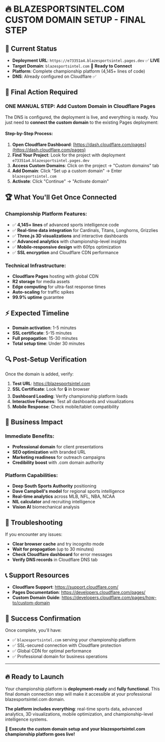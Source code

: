 # 🔥 BLAZESPORTSINTEL.COM CUSTOM DOMAIN SETUP - FINAL STEP

## 🎯 Current Status
- **Deployment URL**: `https://e73351a4.blazesportsintel.pages.dev` ✅ **LIVE**
- **Target Domain**: `blazesportsintel.com` 🎯 **Ready to Connect**
- **Platform**: Complete championship platform (4,145+ lines of code)
- **DNS**: Already configured on Cloudflare ✅

## 🚀 Final Action Required

### ONE MANUAL STEP: Add Custom Domain in Cloudflare Pages

The DNS is configured, the deployment is live, and everything is ready. You just need to **connect the custom domain** to the existing Pages deployment:

#### Step-by-Step Process:
1. **Open Cloudflare Dashboard**: [https://dash.cloudflare.com/pages](https://dash.cloudflare.com/pages)
2. **Find Your Project**: Look for the project with deployment `e73351a4.blazesportsintel.pages.dev`
3. **Access Custom Domains**: Click on the project → "Custom domains" tab
4. **Add Domain**: Click "Set up a custom domain" → Enter `blazesportsintel.com`
5. **Activate**: Click "Continue" → "Activate domain"

## 🏆 What You'll Get Once Connected

### Championship Platform Features:
- ✅ **4,145+ lines** of advanced sports intelligence code
- ✅ **Real-time data integration** for Cardinals, Titans, Longhorns, Grizzlies
- ✅ **Three.js 3D visualizations** and interactive dashboards
- ✅ **Advanced analytics** with championship-level insights
- ✅ **Mobile-responsive design** with 60fps optimization
- ✅ **SSL encryption** and Cloudflare CDN performance

### Technical Infrastructure:
- **Cloudflare Pages** hosting with global CDN
- **R2 storage** for media assets
- **Edge computing** for ultra-fast response times
- **Auto-scaling** for traffic spikes
- **99.9% uptime** guarantee

## ⚡ Expected Timeline
- **Domain activation**: 1-5 minutes
- **SSL certificate**: 5-15 minutes
- **Full propagation**: 15-30 minutes
- **Total setup time**: Under 30 minutes

## 🔍 Post-Setup Verification

Once the domain is added, verify:
1. **Test URL**: https://blazesportsintel.com
2. **SSL Certificate**: Look for 🔒 in browser
3. **Dashboard Loading**: Verify championship platform loads
4. **Interactive Features**: Test all dashboards and visualizations
5. **Mobile Response**: Check mobile/tablet compatibility

## 🎯 Business Impact

### Immediate Benefits:
- **Professional domain** for client presentations
- **SEO optimization** with branded URL
- **Marketing readiness** for outreach campaigns
- **Credibility boost** with .com domain authority

### Platform Capabilities:
- **Deep South Sports Authority** positioning
- **Dave Campbell's model** for regional sports intelligence
- **Real-time analytics** across MLB, NFL, NBA, NCAA
- **NIL calculator** and recruiting intelligence
- **Vision AI** biomechanical analysis

## 🚨 Troubleshooting

If you encounter any issues:
- **Clear browser cache** and try incognito mode
- **Wait for propagation** (up to 30 minutes)
- **Check Cloudflare dashboard** for error messages
- **Verify DNS records** in Cloudflare DNS tab

## 📞 Support Resources
- **Cloudflare Support**: https://support.cloudflare.com/
- **Pages Documentation**: https://developers.cloudflare.com/pages/
- **Custom Domain Guide**: https://developers.cloudflare.com/pages/how-to/custom-domain

## 🎉 Success Confirmation

Once complete, you'll have:
- ✅ `blazesportsintel.com` serving your championship platform
- ✅ SSL-secured connection with Cloudflare protection
- ✅ Global CDN for optimal performance
- ✅ Professional domain for business operations

---

## 🔥 Ready to Launch

Your championship platform is **deployment-ready** and **fully functional**. This final domain connection step will make it accessible at your professional blazesportsintel.com domain.

**The platform includes everything**: real-time sports data, advanced analytics, 3D visualizations, mobile optimization, and championship-level intelligence systems.

🚀 **Execute the custom domain setup and your blazesportsintel.com championship platform goes live!**